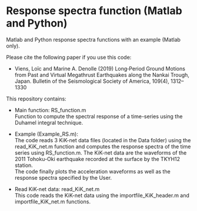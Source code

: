# Response spectra function (Matlab and Python)
Matlab and Python response spectra functions with an example (Matlab only). 

Please cite the following paper if you use this code:  <br/>
- Viens, Loïc and Marine A. Denolle (2019) Long‐Period Ground Motions from Past and Virtual Megathrust Earthquakes along the Nankai Trough, Japan. Bulletin of the Seismological Society of America, 109(4), 1312–1330 <br/>

This repository contains:  <br/>
- Main function: RS_function.m <br/>
Function to compute the spectral response of a time-series using the Duhamel integral technique.

- Example (Example_RS.m):<br/>
The code reads 3 KiK-net data files (located in the Data folder) using the read_KiK_net.m function and computes the response spectra of the time series using RS_function.m. The KiK-net data are the waveforms of the 2011 Tohoku-Oki earthquake recorded at the surface by the TKYH12 station.<br/>
The code finally plots the acceleration waveforms as well as the response spectra specified by the User.

- Read KiK-net data: read_KiK_net.m<br/>
This code reads the KiK-net data using the importfile_KiK_header.m and importfile_KiK_net.m functions.
